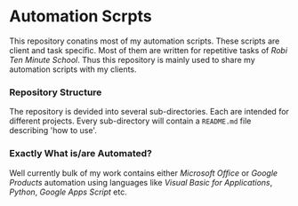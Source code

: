 # Automation Scrpts

This repository conatins most of my automation scripts.
These scripts are client and task specific. Most of them are written for repetitive tasks of *Robi Ten Minute School*.
Thus this repository is mainly used to share my automation scripts with my clients.

### Repository Structure
The repository is devided into several sub-directories. Each are intended for different projects. Every sub-directory will contain a `README.md` file describing 'how to use'.

### Exactly What is/are Automated?

Well currently bulk of my work contains either *Microsoft Office* or *Google Products* automation using languages like *Visual Basic for Applications*, *Python*, *Google Apps Script* etc.
